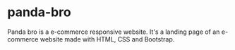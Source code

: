 # panda-bro
Panda bro is a e-commerce responsive website. It's a landing page of an e-commerce website made with HTML, CSS and Bootstrap.
